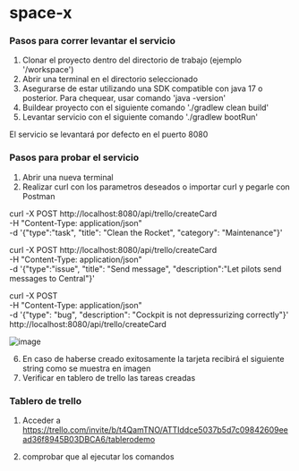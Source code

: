 # space-x

### Pasos para correr levantar el servicio

1. Clonar el proyecto dentro del directorio de trabajo (ejemplo '/workspace')
2. Abrir una terminal en el directorio seleccionado
3. Asegurarse de estar utilizando una SDK compatible con java 17 o posterior. Para chequear, usar comando 'java -version'
4. Buildear proyecto con el siguiente comando './gradlew clean build'
5. Levantar servicio con el siguiente comando './gradlew bootRun'

El servicio se levantará por defecto en el puerto 8080

### Pasos para probar el servicio

1. Abrir una nueva terminal
2. Realizar curl con los parametros deseados o importar curl y pegarle con Postman

curl -X POST http://localhost:8080/api/trello/createCard \
-H "Content-Type: application/json" \
-d '{"type":"task", "title": "Clean the Rocket", "category": "Maintenance"}'

curl -X POST http://localhost:8080/api/trello/createCard \
-H "Content-Type: application/json" \
-d '{"type":"issue", "title": "Send message", "description":"Let pilots send messages to Central"}'

curl -X POST \
  -H "Content-Type: application/json" \
  -d '{"type": "bug", "description": "Cockpit is not depressurizing correctly"}' \
  http://localhost:8080/api/trello/createCard

  ![image](https://github.com/ghoyos95/space-x/assets/32983207/0463491f-d305-4019-9a17-fd4823096b65)

6. En caso de haberse creado exitosamente la tarjeta recibirá el siguiente string como se muestra en imagen
7. Verificar en tablero de trello las tareas creadas

### Tablero de trello

1. Acceder a https://trello.com/invite/b/t4QamTNO/ATTIddce5037b5d7c09842609eead36f8945B03DBCA6/tablerodemo

1. comprobar que al ejecutar los comandos 







